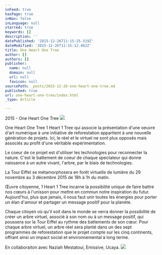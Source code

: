 ```yaml
---
inFeed: true
hasPage: true
inNav: false
inLanguage: null
starred: true
keywords: []
description: ''
datePublished: '2015-12-26T11:15:25.319Z'
dateModified: '2015-12-26T11:15:12.482Z'
title: One Heart One Tree
author: []
authors: []
publisher:
  name: null
  domain: null
  url: null
  favicon: null
sourcePath: _posts/2015-12-26-one-heart-one-tree.md
published: true
url: one-heart-one-tree/index.html
_type: Article

---
```

2015 - One Heart One Tree
![](https://the-grid-user-content.s3-us-west-2.amazonaws.com/4f34c9e7-6f1e-4511-9d1c-5417e0953ac7.jpg)

One Heart One Tree
1 Heart 1 Tree qui associe ​la présentation d'une oeuvre d'art numérique à une initiative de reforestation appartient à une nouvelle génération de projets. Ici, ​le réel et le virtuel ne sont plus opposés mais associés au profit d'une ​véritable expérimentation. 

Le coeur de ce projet est d'utiliser les technologies pour reconnecter la nature. ​C'est le battement de coeur de chaque spectateur qui donne naissance à un autre vivant, l'arbre, par le biais de technologies. 

La Tour Eiffel se métamorphosera en forêt virtuelle de lumière du 29 novembre au 3 décembre 2015 de 18h à 1h du matin. 

Œuvre citoyenne, 1 Heart 1 Tree incarne la possibilité unique de faire battre nos cœurs à l'unisson pour mettre en commun notre inspiration du futur. Aujourd'hui, plus que jamais, il nous faut unir toutes les énergies pour porter un élan d'amour et partager un message positif pour la planète. 

Chaque citoyen où qu'il soit dans le monde se verra donner la possibilité de créer un arbre virtuel, associé à son nom ou à un message positif, qui poussera sur la Tour Eiffel au rythme des battements de son cœur. Pour chaque arbre virtuel, un arbre réel sera planté dans un des sept programmes de reforestation que le projet compte sur les cinq continents, offrant ainsi un impact social et environnemental à long terme.

En collaboraiton avec Naziah Mestatoui, Emissive, Ucaya.
![](https://the-grid-user-content.s3-us-west-2.amazonaws.com/d59e5686-ed76-467b-a062-a1c843a35dc1.jpg)